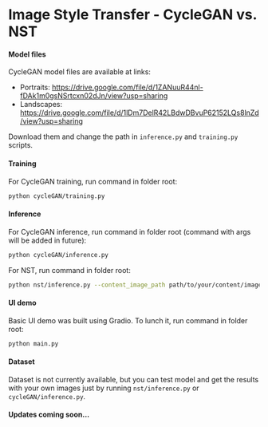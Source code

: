# Image Style Transfer - CycleGAN vs. NST

#### Model files
CycleGAN model files are available at links:
- Portraits: https://drive.google.com/file/d/1ZANuuR44nl-fDAk1m0gsNSrtcxn02dJn/view?usp=sharing
- Landscapes: https://drive.google.com/file/d/1lDm7DelR42LBdwDBvuP62152LQs8lnZd/view?usp=sharing

Download them and change the path in `inference.py` and `training.py` scripts.

#### Training
For CycleGAN training, run command in folder root:
```bash
python cycleGAN/training.py
```

#### Inference
For CycleGAN inference, run command in folder root (command with args will be added in future):
```bash
python cycleGAN/inference.py
```
For NST, run command in folder root:
```bash
python nst/inference.py --content_image_path path/to/your/content/image --style_image_path path/to/your/style/image --output_path path/to/your/saved/generated/image
```

#### UI demo
Basic UI demo was built using Gradio. To lunch it, run command in folder root:
```bash 
python main.py 
```

#### Dataset
Dataset is not currently available, but you can test model and get the results with your own images just by running `nst/inference.py` or `cycleGAN/inference.py`.

#### Updates coming soon...

